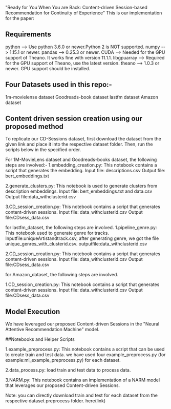 "Ready for You When You are Back: Content-driven Session-based Recommendation for Continuity of Experience"
This is our implementation for the paper:

## Requirements
python --> Use python 3.6.0 or newer.Python 2 is NOT supported.
numpy --> 1.15.1 or newer.
pandas --> 0.25.3 or newer.
CUDA --> Needed for the GPU support of Theano. It works fine with version 11.1.1.
libgpuarray --> Required for the GPU support of Theano, use the latest version.
theano --> 1.0.3  or newer. GPU support should be installed.

## Four Datasets used in this repo:-

1m-movielense dataset 
Goodreads-book dataset
lastfm dataset
Amazon dataset

## Content driven session creation using our proposed method

To replicate our CD-Sessions dataset, first download the dataset from the given link and place it into the respective dataset folder. Then, run the scripts below in the specified order.

For 1M-MovieLens dataset and Goodreads-books dataset, the following steps are involved:-
1.embedding_creation.py: This notebook contains a script that generates the embedding.
	Input file: descriptions.csv
	Output file: bert_embeddings.txt


2.generate_clusters.py: This notebook is used to generate clusters from description embeddings.
	Input file: bert_embeddings.txt and data.csv
	Output file:data_withclusterid.csv


3.CD_session_creation.py: This notebook contains a script that generates content-driven sessions.
	Input file: data_withclusterid.csv
	Output file:CDsess_data.csv

for lastfm_dataset, the following steps are involved.
1.pipeline_genre.py: This notebook used to generate genre for tracks.
	Inputfile:uniqueArtistandtrack.csv, after generating genre, we got the file unique_genres_with_clusterid.csv.
	outputfile:data_withclusterid.csv

2.CD_session_creation.py: This notebook contains a script that generates content-driven sessions.
	Input file: data_withclusterid.csv
	Output file:CDsess_data.csv

for Amazon_dataset, the following steps are involved.

1.CD_session_creation.py: This notebook contains a script that generates content-driven sessions.
	Input file: data_withclusterid.csv
	Output file:CDsess_data.csv

## Model Execution
We have leveraged our proposed Content-driven Sessions in the "Neural Attentive Recommendation Machine" model.

##Notebooks and Helper Scripts

1.example_preprocess.py: This notebook contains a script that can be used to create train and test data. we have used four example_preprocess.py (for example:ml_example_preprocess.py) for each dataset.

2.data_process.py: load train and test data to process data.

3.NARM.py: This notebook contains an implementation of a NARM model that leverages our proposed Content-driven Sessions.

Note: you can directly download train and test for each dataset from the respective dataset preprocess folder. here(link)


  
